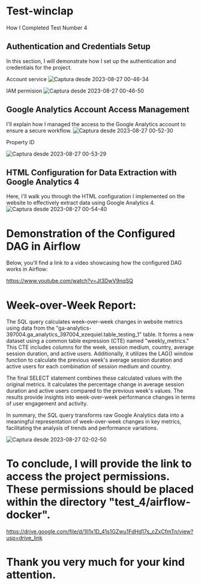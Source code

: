 # Test-winclap

How I Completed Test Number 4

## Authentication and Credentials Setup

In this section, I will demonstrate how I set up the authentication and credentials for the project.

Account service
![Captura desde 2023-08-27 00-46-34](https://github.com/18ezequiel/test-winclap/assets/107936664/d9c378b2-f986-4267-8950-8aa291e1ca80)

IAM permision
![Captura desde 2023-08-27 00-46-50](https://github.com/18ezequiel/test-winclap/assets/107936664/519d5e4b-5e97-44db-a817-c63311bda55d)

## Google Analytics Account Access Management

I'll explain how I managed the access to the Google Analytics account to ensure a secure workflow.
![Captura desde 2023-08-27 00-52-30](https://github.com/18ezequiel/test-winclap/assets/107936664/cccdbf95-dc68-4548-81a1-bef57e96ef11)

Property ID

![Captura desde 2023-08-27 00-53-29](https://github.com/18ezequiel/test-winclap/assets/107936664/9d6e9afc-a5c2-4803-a229-e1378b9d348f)


## HTML Configuration for Data Extraction with Google Analytics 4

Here, I'll walk you through the HTML configuration I implemented on the website to effectively extract data using Google Analytics 4.
![Captura desde 2023-08-27 00-54-40](https://github.com/18ezequiel/test-winclap/assets/107936664/15719b14-ee27-40ce-a43a-208c371caca1)



# Demonstration of the Configured DAG in Airflow

Below, you'll find a link to a video showcasing how the configured DAG works in Airflow:

https://www.youtube.com/watch?v=Jt3DwV9nqSQ

# Week-over-Week Report:

The SQL query calculates week-over-week changes in website metrics using data from the "ga-analytics-397004.ga_analytics_397004_ezequiel.table_testing_1" table. It forms a new dataset using a common table expression (CTE) named "weekly_metrics." This CTE includes columns for the week, session medium, country, average session duration, and active users. Additionally, it utilizes the LAG() window function to calculate the previous week's average session duration and active users for each combination of session medium and country.

The final SELECT statement combines these calculated values with the original metrics. It calculates the percentage change in average session duration and active users compared to the previous week's values. The results provide insights into week-over-week performance changes in terms of user engagement and activity.

In summary, the SQL query transforms raw Google Analytics data into a meaningful representation of week-over-week changes in key metrics, facilitating the analysis of trends and performance variations.

![Captura desde 2023-08-27 02-02-50](https://github.com/18ezequiel/test-winclap/assets/107936664/2fb964f5-5d71-4e60-93c3-c337e94a7490)




# To conclude, I will provide the link to access the project permissions. These permissions should be placed within the directory "test_4/airflow-docker". 

https://drive.google.com/file/d/1Il1x1D_41s1GZwu1FdHd17s_cZxCfmTn/view?usp=drive_link

# Thank you very much for your kind attention.
